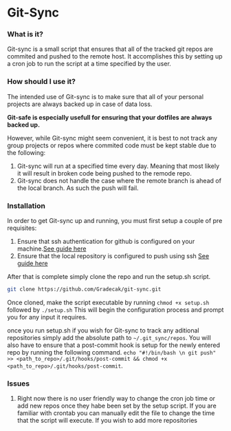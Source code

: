 # Git-Sync


### What is it?
Git-sync is a small script that ensures that all of the tracked git repos are commited and pushed to the remote host.
It accomplishes this by setting up a cron job to run the script at a time specified by the user.


### How should I use it?
The intended use of Git-sync is to make sure that all of your personal projects are always backed up in case of data loss.


**Git-safe is especially usefull for ensuring that your dotfiles are always backed up.**


However, while Git-sync might seem convenient, it is best to not track any group projects or repos where commited code must be kept
stable due to the following:

1. Git-sync will run at a specified time every day. Meaning that most likely it will result in broken code being pushed to the remode
repo.
2. Git-sync does not handle the case where the remote branch is ahead of the local branch. As such the push will fail.



### Installation
In order to get Git-sync up and running, you must first setup a couple of pre requisites:
1. Ensure that ssh authentication for github is configured on your machine.[See guide here](https://help.github.com/articles/adding-a-new-ssh-key-to-your-github-account/)
2. Ensure that the local repository is configured to push using ssh [See guide here](https://help.github.com/articles/changing-a-remote-s-url/)

After that is complete simply clone the repo and run the setup.sh script.
```bash
git clone https://github.com/Gradecak/git-sync.git
```
Once cloned, make the script executable by running `chmod +x setup.sh` followed by `./setup.sh` This will begin the
configuration process and prompt you for any input it requires.

once you run setup.sh if you wish for Git-sync to track any aditional repositories simply add the absolute path to `~/.git_sync/repos`. You will also have to ensure that a post-commit hook is setup for the newly entered repo by running the
following command. `echo "#!/bin/bash \n git push" >> <path_to_repo>/.git/hooks/post-commit && chmod +x <path_to_repo>/.git/hooks/post-commit`.


### Issues
1. Right now there is no user friendly way to change the cron job time or add new repos once they habe been set by the setup script. If you are familiar with crontab you can manually edit the file to change the time that the script will execute. If you wish to add more repositories 
